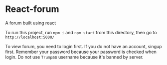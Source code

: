 # React-forum
A forum built using react

To run this project, run `npm i` and `npm start` from this directory, then go to `http://localhost:5000/`

To view forum, you need to login first. If you do not have an account, singup first.
Remember your password because your password is checked when login. Do not use `Trump`as username because it's banned by server.
